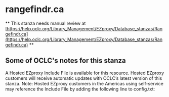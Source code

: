 # rangefindr.ca
** This stanza needs manual review at [https://help.oclc.org/Library_Management/EZproxy/Database_stanzas/Rangefindr.ca](https://help.oclc.org/Library_Management/EZproxy/Database_stanzas/Rangefindr.ca) **

## Some of OCLC's notes for this stanza

A Hosted EZproxy Include File is available for this resource. Hosted EZproxy customers will receive automatic updates with OCLC&rsquo;s latest version of this stanza. Note: Hosted EZproxy customers in the Americas using self-service may reference the Include File by adding the following line to config.txt:

&nbsp;

&nbsp;
